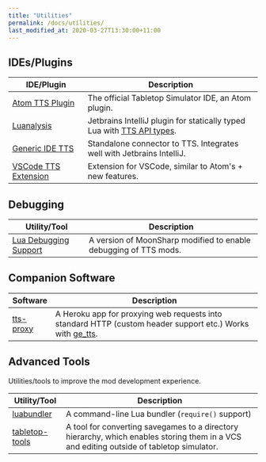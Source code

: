 ```yaml
---
title: "Utilities"
permalink: /docs/utilities/
last_modified_at: 2020-03-27T13:30:00+11:00
---
```


## IDEs/Plugins

| IDE/Plugin | Description |
| --- | --- |
| [Atom TTS Plugin](https://github.com/Berserk-Games/atom-tabletopsimulator-lua) | The official Tabletop Simulator IDE, an Atom plugin. |
| [Luanalysis](https://github.com/Benjamin-Dobell/IntelliJ-Luanalysis) | Jetbrains IntelliJ plugin for statically typed Lua with [TTS API types](https://github.com/Benjamin-Dobell/tts-types). |
| [Generic IDE TTS](https://github.com/r3gis3r/generic-ide-tabletopsimulator) | Standalone connector to TTS. Integrates well with Jetbrains IntelliJ. |
| [VSCode TTS Extension](https://github.com/rolandostar/tabletopsimulator-lua-vscode) | Extension for VSCode, similar to Atom's + new features. |

## Debugging

| Utility/Tool | Description |
| --- | --- |
| [Lua Debugging Support](https://github.com/Benjamin-Dobell/moonsharp) | A version of MoonSharp modified to enable debugging of TTS mods. |

## Companion Software

| Software | Description |
| --- | --- |
| [tts-proxy](https://github.com/Benjamin-Dobell/tts-proxy) | A Heroku app for proxying web requests into standard HTTP (custom header support etc.) Works with [ge_tts](https://gitlab.com/BenjaminDobell/ge_tts). |

## Advanced Tools

Utilities/tools to improve the mod development experience.

| Utility/Tool | Description |
| --- | --- |
| [luabundler](https://github.com/Benjamin-Dobell/luabundler) | A command-line Lua bundler (`require()` support) |
| [tabletop-tools](https://github.com/tomprince/tabletop-tools) | A tool for converting savegames to a directory hierarchy, which enables storing them in a VCS and editing outside of tabletop simulator. |
